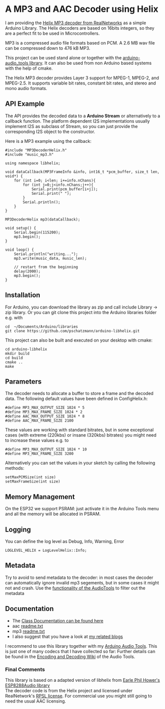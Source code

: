 # A MP3 and AAC Decoder using Helix

I am providing the [Helix MP3 decoder from RealNetworks](https://en.wikipedia.org/wiki/Helix_Universal_Server) as a simple Arduino Library. The Helix decoders are based on 16bits integers, so they are a perfect fit to be used in Microcontrollers.

MP3 is a compressed audio file formats based on PCM. A 2.6 MB wav file can be compressed down to 476 kB MP3.

This project can be used stand alone or together with the [arduino-audio_tools library](https://github.com/pschatzmann/arduino-audio-tools). It can also be used from non Arduino based systems with the help of cmake.

The Helix MP3 decoder provides Layer 3 support for MPEG-1, MPEG-2, and MPEG-2.5. It supports variable bit rates, constant bit rates, and stereo and mono audio formats. 

## API Example

The API provides the decoded data to a __Arduino Stream__ or alternatively to a callback function. The platform dependent I2S implementations usually implement I2S as subclass of Stream, so you can just provide the corresponding I2S object to the constructor.

Here is a MP3 example using the callback:

```
#include "MP3DecoderHelix.h"
#include "music_mp3.h"

using namespace libhelix;

void dataCallback(MP3FrameInfo &info, int16_t *pcm_buffer, size_t len, void*) {
    for (int i=0; i<len; i+=info.nChans){
        for (int j=0;j<info.nChans;j++){
            Serial.print(pcm_buffer[i+j]);
            Serial.print(" ");
        }
        Serial.println();
    }
}

MP3DecoderHelix mp3(dataCallback);

void setup() {
    Serial.begin(115200);
    mp3.begin();
}

void loop() {
    Serial.println("writing...");
    mp3.write(music_data, music_len);    

    // restart from the beginning
    delay(2000);
    mp3.begin();
}

```

## Installation

For Arduino, you can download the library as zip and call include Library -> zip library. Or you can git clone this project into the Arduino libraries folder e.g. with

```
cd  ~/Documents/Arduino/libraries
git clone https://github.com/pschatzmann/arduino-libhelix.git
```

This project can also be built and executed on your desktop with cmake:

```
cd arduino-libhelix
mkdir build
cd build
cmake ..
make
```

## Parameters

The decoder needs to allocate a buffer to store a frame and the decoded data. The following default values have been defined in ConfigHelix.h: 

```
#define MP3_MAX_OUTPUT_SIZE 1024 * 5
#define MP3_MAX_FRAME_SIZE 1024 * 2 
#define AAC_MAX_OUTPUT_SIZE 1024 * 8 
#define AAC_MAX_FRAME_SIZE 2100 
```

These values are working with standard bitrates, but in some exceptional cases (with extreme (220kbs) or insane (320kbs) bitrates) you might need to increase these values e.g. to
```
#define MP3_MAX_OUTPUT_SIZE 1024 * 10
#define MP3_MAX_FRAME_SIZE 3200
```

Alternatively you can set the values in your sketch by calling the following methods:
```
setMaxPCMSize(int size)
setMaxFrameSize(int size)
```

## Memory Management

On the ESP32 we support PSRAM: just activate it in the Arduino Tools menu and all the memory will be allocated in PSRAM.

## Logging

You can define the log level as Debug, Info, Warning, Error
```
LOGLEVEL_HELIX = LogLevelHelix::Info;
```

## Metadata

Try to avoid to send metadata to the decoder: in most cases the decoder can automatically ignore invalid mp3 segements, but in some cases it 
might not and crash. Use the [functionality of the AudioTools](https://github.com/pschatzmann/arduino-audio-tools/wiki/Audio-Metadata#metadata-and-decoders) to filter 
out the metadata

## Documentation

- The [Class Documentation can be found here](https://pschatzmann.github.io/arduino-libhelix/html/annotated.html)
- aac [readme.txt](https://github.com/pschatzmann/arduino-libhelix/blob/main/src/libhelix-aac/readme.txt)
- mp3 [readme.txt](https://github.com/pschatzmann/arduino-libhelix/blob/main/src/libhelix-mp3/readme.txt)
- I also suggest that you have a look at [my related blogs](https://www.pschatzmann.ch/home/tag/codecs/)

I recommend to use this library together with my [Arduino Audio Tools](https://github.com/pschatzmann/arduino-audio-tools). 
This is just one of many codecs that I have collected so far: Further details can be found in the [Encoding and Decoding Wiki](https://github.com/pschatzmann/arduino-audio-tools/wiki/Encoding-and-Decoding-of-Audio) of the Audio Tools.

### Final Comments

This library is based on a adapted version of libhelix from [Earle Phil Hower's ESP8288Audio library](https://github.com/earlephilhower/ESP8266Audio)  
The decoder code is from the Helix project and licensed under RealNetwork's [RPSL license](https://github.com/pschatzmann/arduino-libhelix/blob/main/src/libhelix-mp3/RPSL.txt). For commercial use you might still going to need the usual AAC licensing.



